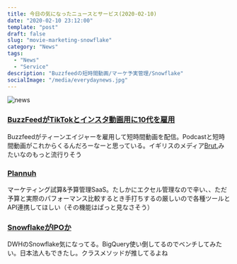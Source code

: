 ```yaml
---
title: 今日の気になったニュースとサービス(2020-02-10)
date: "2020-02-10 23:12:00"
template: "post"
draft: false
slug: "movie-marketing-snowflake"
category: "News"
tags:
  - "News"
  - "Service"
description: "Buzzfeedの短時間動画/マーケ予実管理/Snowflake"
socialImage: "/media/everydaynews.jpg"
---
```


![news](/media/everydaynews.jpg)

### [BuzzFeedがTikTokとインスタ動画用に10代を雇用](https://www.niemanlab.org/2020/02/teen-ambassadors-buzzfeed/)
Buzzfeedがティーンエイジャーを雇用して短時間動画を配信。Podcastと短時間動画がこれからくるんだろーなーと思っている。イギリスのメディア[Brut.](https://www.brut.media/us)みたいなのもっと流行りそう

### [Plannuh](https://www.plannuh.com/)
マーケティング試算&予算管理SaaS。たしかにエクセル管理なので辛い、、ただ予算と実際のパフォーマンス比較するとき手打ちするの厳しいので各種ツールとAPI連携してほしい（その機能はぱっと見なさそう）

### [SnowflakeがIPOか](https://techcrunch.com/2020/02/09/after-479m-round-on-12-4b-valuation-snowflake-ceo-says-ipo-is-next-step/)
DWHのSnowflake気になってる。BigQuery使い倒してるのでベンチしてみたい。日本法人もできたし。クラスメソッドが推してるよね